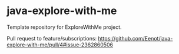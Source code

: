 # java-explore-with-me
Template repository for ExploreWithMe project.


Pull request to feature/subscriptions: https://github.com/Eenot/java-explore-with-me/pull/4#issue-2362860506
